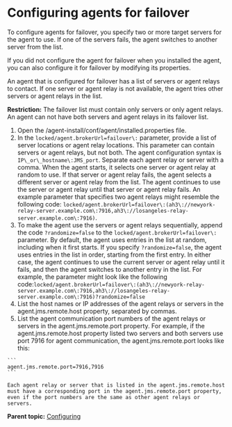 # Configuring agents for failover

To configure agents for failover, you specify two or more target servers for the agent to use. If one of the servers fails, the agent switches to another server from the list.

If you did not configure the agent for failover when you installed the agent, you can also configure it for failover by modifying its properties.

An agent that is configured for failover has a list of servers or agent relays to contact. If one server or agent relay is not available, the agent tries other servers or agent relays in the list.

**Restriction:** The failover list must contain only servers or only agent relays. An agent can not have both servers and agent relays in its failover list.

1.   Open the /agent-install/conf/agent/installed.properties file. 
2.   In the `locked/agent.brokerUrl=failover\:` parameter, provide a list of server locations or agent relay locations. This parameter can contain servers or agent relays, but not both. The agent configuration syntax is `IP\_or\_hostname\:JMS_port`. Separate each agent relay or server with a comma. When the agent starts, it selects one server or agent relay at random to use. If that server or agent relay fails, the agent selects a different server or agent relay from the list. The agent continues to use the server or agent relay until that server or agent relay fails. An example parameter that specifies two agent relays might resemble the following code: `locked/agent.brokerUrl=failover\:(ah3\://newyork-relay-server.example.com\:7916,ah3\://losangeles-relay-server.example.com\:7916)`.
3.   To make the agent use the servers or agent relays sequentially, append the code `?randomize=false` to the `locked/agent.brokerUrl=failover\:` parameter. By default, the agent uses entries in the list at random, including when it first starts. If you specify `?randomize=false`, the agent uses entries in the list in order, starting from the first entry. In either case, the agent continues to use the current server or agent relay until it fails, and then the agent switches to another entry in the list. For example, the parameter might look like the following code:`locked/agent.brokerUrl=failover\:(ah3\://newyork-relay-server.example.com\:7916,ah3\://losangeles-relay-server.example.com\:7916)?randomize=false` 
4.   List the host names or IP addresses of the agent relays or servers in the agent.jms.remote.host property, separated by commas. 
5.   List the agent communication port numbers of the agent relays or servers in the agent.jms.remote.port property. For example, if the agent.jms.remote.host property listed two servers and both servers use port 7916 for agent communication, the agent.jms.remote.port looks like this:

    ```
    agent.jms.remote.port=7916,7916
    ```

    Each agent relay or server that is listed in the agent.jms.remote.host must have a corresponding port in the agent.jms.remote.port property, even if the port numbers are the same as other agent relays or servers.


**Parent topic:** [Configuring](../../com.udeploy.doc/topics/c_node_configuring.md)

